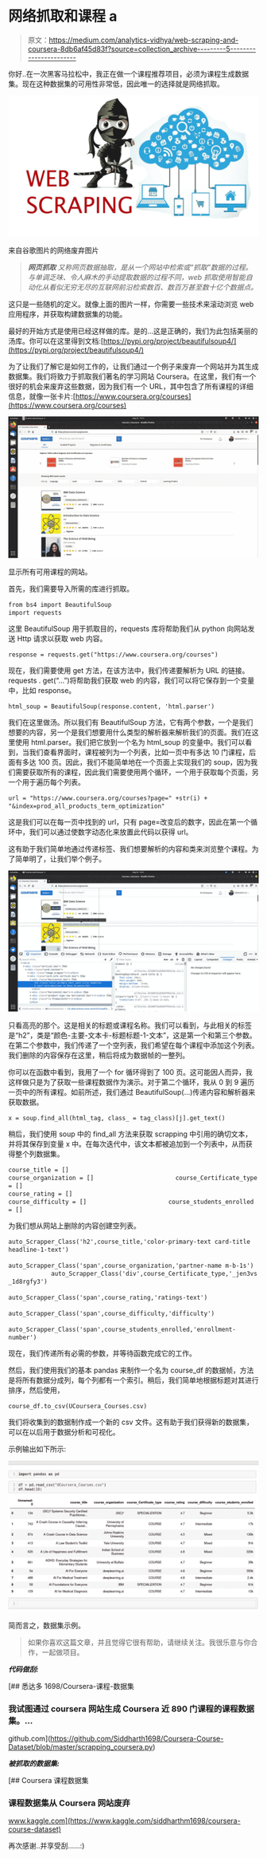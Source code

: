 # 网络抓取和课程 a

> 原文：<https://medium.com/analytics-vidhya/web-scraping-and-coursera-8db6af45d83f?source=collection_archive---------5----------------------->

你好..在一次黑客马拉松中，我正在做一个课程推荐项目，必须为课程生成数据集。现在这种数据集的可用性非常低，因此唯一的选择就是网络抓取。

![](img/5df50d45d15e5fef9e7af9f4c42015f7.png)

来自谷歌图片的网络废弃图片

> ***网页抓取*** *又称网页数据抽取，是从一个网站中检索或“抓取”数据的过程。与单调乏味、令人麻木的手动提取数据的过程不同，web 抓取使用智能自动化从看似无穷无尽的互联网前沿检索数百、数百万甚至数十亿个数据点。*

这只是一些随机的定义。就像上面的图片一样，你需要一些技术来滚动浏览 web 应用程序，并获取构建数据集的功能。

最好的开始方式是使用已经这样做的库。是的…这是正确的，我们为此包括美丽的汤库。你可以在这里得到文档:[https://pypi.org/project/beautifulsoup4/](https://pypi.org/project/beautifulsoup4/)

为了让我们了解它是如何工作的，让我们通过一个例子来废弃一个网站并为其生成数据集。我们将致力于抓取我们著名的学习网站 Coursera。在这里，我们有一个很好的机会来废弃这些数据，因为我们有一个 URL，其中包含了所有课程的详细信息，就像一张卡片:[https://www.coursera.org/courses](https://www.coursera.org/courses)

![](img/463e66e7e015106369ee41a11d61adc6.png)

显示所有可用课程的网站。

首先，我们需要导入所需的库进行抓取。

```
from bs4 import BeautifulSoup                   
import requests
```

这里 BeautifulSoup 用于抓取目的，requests 库将帮助我们从 python 向网站发送 Http 请求以获取 web 内容。

```
response = requests.get("https://www.coursera.org/courses")
```

现在，我们需要使用 get 方法，在该方法中，我们传递要解析为 URL 的链接。requests . get(“…”)将帮助我们获取 web 的内容，我们可以将它保存到一个变量中，比如 response。

```
html_soup = BeautifulSoup(response.content, 'html.parser')
```

我们在这里做汤。所以我们有 BeautifulSoup 方法，它有两个参数，一个是我们想要的内容，另一个是我们想要用什么类型的解析器来解析我们的页面。我们在这里使用 html.parser。我们把它放到一个名为 html_soup 的变量中。我们可以看到，当我们查看界面时，课程被列为一个列表，比如一页中有多达 10 门课程，后面有多达 100 页。因此，我们不能简单地在一个页面上实现我们的 soup，因为我们需要获取所有的课程，因此我们需要使用两个循环，一个用于获取每个页面，另一个用于遍历每个列表。

```
url = "https://www.coursera.org/courses?page=" +str(i) + "&index=prod_all_products_term_optimization"
```

这是我们可以在每一页中找到的 url，只有 page=改变后的数字，因此在第一个循环中，我们可以通过使数字动态化来放置此代码以获得 url。

这有助于我们简单地通过传递标签、我们想要解析的内容和类来浏览整个课程。为了简单明了，让我们举个例子。

![](img/d60889ac2399732ffc3da625d888da9e.png)

只看高亮的那个。这是相关的标题或课程名称。我们可以看到，与此相关的标签是“h2”，类是“颜色-主要-文本卡-标题标题-1-文本”，这是第一个和第三个参数。在第二个参数中，我们传递了一个空列表，我们希望在每个课程中添加这个列表。我们删除的内容保存在这里，稍后将成为数据帧的一整列。

你可以在函数中看到，我用了一个 for 循环得到了 100 页。这可能因人而异，我这样做只是为了获取一些课程数据作为演示。对于第二个循环，我从 0 到 9 遍历一页中的所有课程。如前所述，我们通过 BeautifulSoup(…)传递内容和解析器来获取数据。

```
x = soup.find_all(html_tag, class_ = tag_class)[j].get_text()
```

稍后，我们使用 soup 中的 find_all 方法来获取 scrapping 中引用的确切文本，并将其保存到变量 x 中。在每次迭代中，该文本都被追加到一个列表中，从而获得整个列数据集。

```
course_title = []               
course_organization = []                       course_Certificate_type = []           
course_rating = []                      
course_difficulty = []                       course_students_enrolled = []
```

为我们想从网站上删除的内容创建空列表。

```
auto_Scrapper_Class('h2',course_title,'color-primary-text card-title headline-1-text') 
                      auto_Scrapper_Class('span',course_organization,'partner-name m-b-1s')          
            auto_Scrapper_Class('div',course_Certificate_type,'_jen3vs _1d8rgfy3')  
                     auto_Scrapper_Class('span',course_rating,'ratings-text')       
                auto_Scrapper_Class('span',course_difficulty,'difficulty')     
                  auto_Scrapper_Class('span',course_students_enrolled,'enrollment-number')
```

现在，我们传递所有必需的参数，并等待函数完成它的工作。

然后，我们使用我们的基本 pandas 来制作一个名为 course_df 的数据帧，方法是将所有数据分成列，每个列都有一个索引。稍后，我们简单地根据标题对其进行排序，然后使用，

```
course_df.to_csv(UCoursera_Courses.csv)
```

我们将收集到的数据制作成一个新的 csv 文件。这有助于我们获得新的数据集，可以在以后用于数据分析和可视化。

示例输出如下所示:

![](img/bfbb08e0d18bda881d9e326ffc7d5880.png)

简而言之，数据集示例。

> 如果你喜欢这篇文章，并且觉得它很有帮助，请继续关注。我很乐意与你合作，一起做项目。

***代码做刮:***

[](https://github.com/Siddharth1698/Coursera-Course-Dataset/blob/master/scrapping_coursera.py) [## 悉达多 1698/Coursera-课程-数据集

### 我试图通过 coursera 网站生成 Coursera 近 890 门课程的课程数据集。…

github.com](https://github.com/Siddharth1698/Coursera-Course-Dataset/blob/master/scrapping_coursera.py) 

***被抓取的数据集:***

[](https://www.kaggle.com/siddharthm1698/coursera-course-dataset) [## Coursera 课程数据集

### 课程数据集从 Coursera 网站废弃

www.kaggle.com](https://www.kaggle.com/siddharthm1698/coursera-course-dataset) 

再次感谢..并享受刮……:)